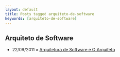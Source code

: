 ```yaml
---
layout: default
title: Posts tagged arquiteto-de-software
keywords: [arquiteto-de-software]
---
```

<h2 class="category">Arquiteto de Software</h2>
<ul class="posts">
<li>
<p>
<span class="date">22/09/2011</span> &raquo;
<a href="/blog/arquitetura-de-software-e-o-arquiteto">Arquitetura de Software e O Arquiteto</a>
</p>
</li>
</ul>
